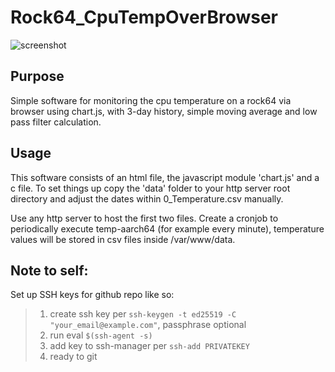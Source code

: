 # Rock64_CpuTempOverBrowser

![screenshot](https://user-images.githubusercontent.com/113915726/191346434-725ed320-cbac-435e-9aa6-72e9ad63382d.png)

## Purpose
Simple software for monitoring the cpu temperature on a rock64 via browser using chart.js, with 3-day history, simple moving average and low pass filter calculation.

## Usage
This software consists of an html file, the javascript module 'chart.js' and a c file. To set things up copy the 'data' folder to your
http server root directory and adjust the dates within  0_Temperature.csv manually.

Use any http server to host the first two files.
Create a cronjob to periodically execute temp-aarch64 (for example every minute), temperature values will be stored in csv files inside /var/www/data.


## Note to self:
Set up SSH keys for github repo like so:
> 1. create ssh key per `ssh-keygen -t ed25519 -C "your_email@example.com"`, passphrase optional
> 2. run eval `$(ssh-agent -s)`
> 3. add key to ssh-manager per `ssh-add PRIVATEKEY`
> 4. ready to git
